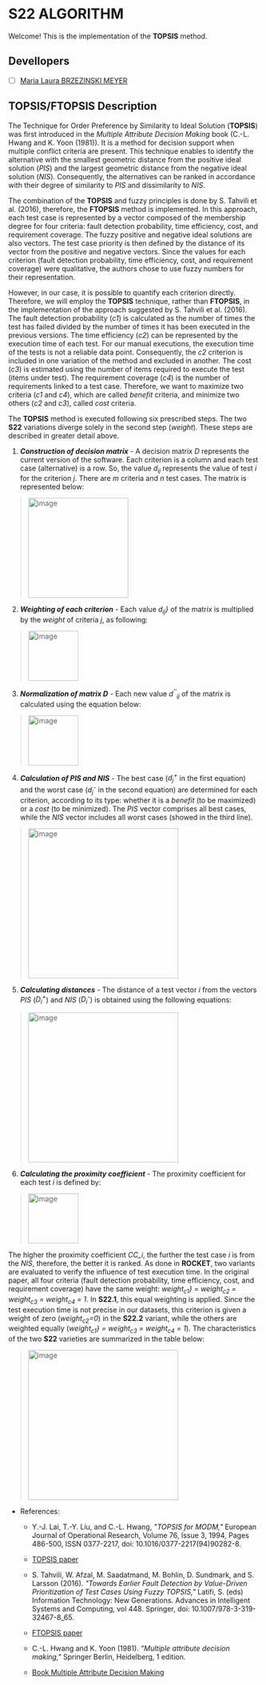 # S22 ALGORITHM

Welcome! This is the implementation of the **TOPSIS** method.

## Devellopers

- [ ] [Maria Laura BRZEZINSKI MEYER](https://github.com/laurabrzmeyer)

## TOPSIS/FTOPSIS Description

The Technique for Order Preference by Similarity to Ideal Solution (**TOPSIS**) was first introduced in the *Multiple Attribute Decision Making* book (C.-L. Hwang and K. Yoon (1981)). 
It is a method for decision support when multiple conflict criteria are present. 
This technique enables to identify the alternative with the smallest geometric distance from the positive ideal solution (*PIS*) and the largest geometric distance from the negative ideal solution (*NIS*). 
Consequently, the alternatives can be ranked in accordance with their degree of similarity to *PIS* and dissimilarity to *NIS*.

The combination of the **TOPSIS** and fuzzy principles is done by S. Tahvili et al. (2016), therefore, the **FTOPSIS** method is implemented. 
In this approach, each test case is represented by a vector composed of the membership degree for four criteria: fault detection probability, time efficiency, cost, and requirement coverage. 
The fuzzy positive and negative ideal solutions are also vectors. The test case priority is then defined by the distance of its vector from the positive and negative vectors. 
Since the values for each criterion (fault detection probability, time efficiency, cost, and requirement coverage) were qualitative, the authors chose to use fuzzy numbers for their representation. 

However, in our case, it is possible to quantify each criterion directly. Therefore, we will employ the **TOPSIS** technique, rather than **FTOPSIS**, in the implementation of the approach suggested by S. Tahvili et al. (2016).
The fault detection probability (*c1*) is calculated as the number of times the test has failed divided by the number of times it has been executed in the previous versions. 
The time efficiency (*c2*) can be represented by the execution time of each test. For our manual executions, the execution time of the tests is not a reliable data point. 
Consequently, the *c2* criterion is included in one variation of the method and excluded in another. 
The cost (*c3*) is estimated using the number of items required to execute the test (items under test). 
The requirement coverage (*c4*) is the number of requirements linked to a test case. 
Therefore, we want to maximize two criteria (*c1* and *c4*), which are called *benefit* criteria, and minimize two others (*c2* and *c3*), called *cost* criteria. 

The **TOPSIS** method is executed following six prescribed steps. The two **S22** variations diverge solely in the second step (*weight*). These steps are described in greater detail above.

1. ***Construction of decision matrix*** - A decision matrix *D* represents the current version of the software. Each criterion is a column and each test case (alternative) is a row. So, the value *d<sub>ij</sub>* represents the value of test *i* for the criterion *j*. There are *m* criteria and *n* test cases. The matrix is represented below:
> <img width="200" alt="image" src="https://github.com/user-attachments/assets/781f2058-8773-40db-9622-a56da152dbdf">

2. ***Weighting of each criterion*** - Each value *d<sub>ij</sub>}* of the matrix is multiplied by the *weight* of criteria *j*, as following:
> <img width="100" alt="image" src="https://github.com/user-attachments/assets/c9325338-96dd-4bf1-b28c-148f5c56b342">

3. ***Normalization of matrix D*** - Each new value *d<sup>''</sup><sub>ij</sub>* of the matrix is calculated using the equation below:
> <img width="100" alt="image" src="https://github.com/user-attachments/assets/5c9728ca-e415-4fe3-b4b1-f0dbba0d2a3d">

4. ***Calculation of PIS and NIS*** - The best case (*d<sub>j</sub><sup>+</sup>* in the first equation) and the worst case (*d<sub>j</sub><sup>-</sup>* in the second equation) are determined for each criterion, according to its type: whether it is a *benefit* (to be maximized) or a *cost* (to be minimized). The *PIS* vector comprises all best cases, while the *NIS* vector includes all worst cases (showed in the third line).
> <img width="300" alt="image" src="https://github.com/user-attachments/assets/596e0ea7-b32d-4246-9e30-9cb0f8dba50f">

5. ***Calculating distances*** - The distance of a test vector *i* from the vectors *PIS* (*D<sub>i</sub><sup>+</sup>*) and *NIS* (*D<sub>i</sub><sup>-</sup>*) is obtained using the following equations:
> <img width="300" alt="image" src="https://github.com/user-attachments/assets/31c9ef1b-19aa-47c0-a259-ff89a3324a65">

6. ***Calculating the proximity coefficient*** - The proximity coefficient for each test *i* is defined by:
> <img width="100" alt="image" src="https://github.com/user-attachments/assets/a8c28cf9-3000-4976-a289-ca237c3c51f6">

The higher the proximity coefficient *CC_i*, the further the test case *i* is from the *NIS*, therefore, the better it is ranked.
As done in **ROCKET**, two variants are evaluated to verify the influence of test execution time. In the original paper, all four criteria (fault detection probability, time efficiency, cost, and requirement coverage) have the same weight: *weight<sub>c1</sub>} = weight<sub>c2</sub> = weight<sub>c3</sub> = weight<sub>c4</sub> = 1*. 
In **S22.1**, this equal weighting is applied. Since the test execution time is not precise in our datasets, this criterion is given a weight of zero (*weight<sub>c2</sub>=0*) in the **S22.2** variant, while the others are weighted equally (*weight<sub>c1</sub>} = weight<sub>c3</sub> = weight<sub>c4</sub> = 1*). 
The characteristics of the two **S22** varieties are summarized in the table below:

> <img width="300" alt="image" src="https://github.com/user-attachments/assets/d080b970-f990-4948-b5f0-8ab406db62b7">


- References:
    * Y.-J. Lai, T.-Y. Liu, and C.-L. Hwang, *"TOPSIS for MODM,"* European Journal of Operational Research, Volume 76, Issue 3, 1994, Pages 486-500, ISSN 0377-2217, doi: 10.1016/0377-2217(94)90282-8.
    * [TOPSIS paper](https://www.sciencedirect.com/science/article/pii/0377221794902828)
      
    * S. Tahvili, W. Afzal, M. Saadatmand, M. Bohlin, D. Sundmark, and S. Larsson (2016). *"Towards Earlier Fault Detection by Value-Driven Prioritization of Test Cases Using Fuzzy TOPSIS,"* Latifi, S. (eds) Information Technology: New Generations. Advances in Intelligent Systems and Computing, vol 448. Springer, doi: 10.1007/978-3-319-32467-8_65.
    * [FTOPSIS paper](https://doi.org/10.1007/978-3-319-32467-8_65)
      
    * C.-L. Hwang and K. Yoon (1981). *"Multiple attribute decision making,"* Springer Berlin, Heidelberg, 1 edition.
    * [Book Multiple Attribute Decision Making](https://link.springer.com/book/10.1007/978-3-642-48318-9)
    
    
